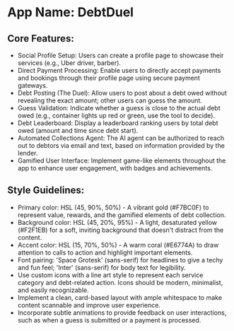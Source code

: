 # **App Name**: DebtDuel

## Core Features:

- Social Profile Setup: Users can create a profile page to showcase their services (e.g., Uber driver, barber).
- Direct Payment Processing: Enable users to directly accept payments and bookings through their profile page using secure payment gateways.
- Debt Posting (The Duel): Allow users to post about a debt owed without revealing the exact amount; other users can guess the amount.
- Guess Validation: Indicate whether a guess is close to the actual debt owed (e.g., container lights up red or green, use the tool to decide).
- Debt Leaderboard: Display a leaderboard ranking users by total debt owed (amount and time since debt start).
- Automated Collections Agent: The AI agent can be authorized to reach out to debtors via email and text, based on information provided by the lender.
- Gamified User Interface: Implement game-like elements throughout the app to enhance user engagement, with badges and achievements.

## Style Guidelines:

- Primary color: HSL (45, 90%, 50%) - A vibrant gold (#F7BC0F) to represent value, rewards, and the gamified elements of debt collection.
- Background color: HSL (45, 20%, 95%) - A light, desaturated yellow (#F2F1EB) for a soft, inviting background that doesn't distract from the content.
- Accent color: HSL (15, 70%, 50%) - A warm coral (#E6774A) to draw attention to calls to action and highlight important elements.
- Font pairing: 'Space Grotesk' (sans-serif) for headlines to give a techy and fun feel; 'Inter' (sans-serif) for body text for legibility. 
- Use custom icons with a line art style to represent each service category and debt-related action. Icons should be modern, minimalist, and easily recognizable.
- Implement a clean, card-based layout with ample whitespace to make content scannable and improve user experience.
- Incorporate subtle animations to provide feedback on user interactions, such as when a guess is submitted or a payment is processed.